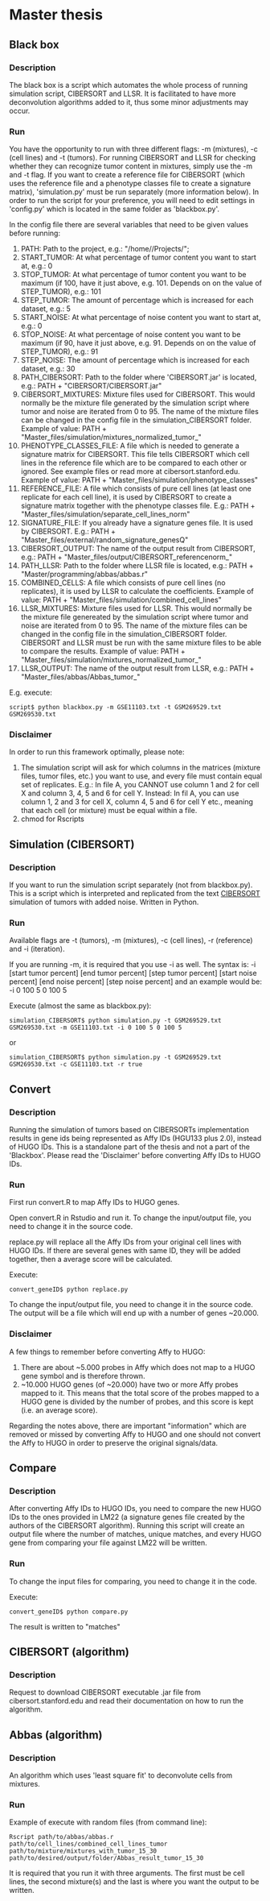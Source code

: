 # Master thesis

## Black box

### Description

The black box is a script which automates the whole process of running simulation script, CIBERSORT and LLSR. It is facilitated to have more deconvolution algorithms added to it, thus some minor adjustments may occur.

### Run

You have the opportunity to run with three different flags: -m (mixtures), -c (cell lines) and -t (tumors). For running CIBERSORT and LLSR for checking whether they can recognize tumor content in mixtures, simply use the -m and -t flag. If you want to create a reference file for CIBERSORT (which uses the reference file and a phenotype classes file to create a signature matrix), 'simulation.py' must be run separately (more information below). In order to run the script for your preference, you will need to edit settings in 'config.py' which is located in the same folder as 'blackbox.py'.

In the config file there are several variables that need to be given values before running:

1. PATH: Path to the project, e.g.: "/home/<user>/Projects/";
2. START_TUMOR: At what percentage of tumor content you want to start at, e.g.: 0
3. STOP_TUMOR: At what percentage of tumor content you want to be maximum (if 100, have it just above, e.g. 101. Depends on on the value of STEP_TUMOR), e.g.: 101
4. STEP_TUMOR: The amount of percentage which is increased for each dataset, e.g.: 5
5. START_NOISE: At what percentage of noise content you want to start at, e.g.: 0
6. STOP_NOISE: At what percentage of noise content you want to be maximum (if 90, have it just above, e.g. 91. Depends on on the value of STEP_TUMOR), e.g.: 91
7. STEP_NOISE: The amount of percentage which is increased for each dataset, e.g.: 30
8. PATH_CIBERSORT: Path to the folder where 'CIBERSORT.jar' is located, e.g.: PATH + "CIBERSORT/CIBERSORT.jar"
9. CIBERSORT_MIXTURES: Mixture files used for CIBERSORT. This would normally be the mixture file generated by the simulation script where tumor and noise are iterated from 0 to 95. The name of the mixture files can be changed in the config file in the simulation_CIBERSORT folder. Example of value: PATH + "Master_files/simulation/mixtures_normalized_tumor_"
10. PHENOTYPE_CLASSES_FILE: A file which is needed to generate a signature matrix for CIBERSORT. This file tells CIBERSORT which cell lines in the reference file which are to be compared to each other or ignored. See example files or read more at cibersort.stanford.edu. Example of value: PATH + "Master_files/simulation/phenotype_classes"
11. REFERENCE_FILE: A file which consists of pure cell lines (at least one replicate for each cell line), it is used by CIBERSORT to create a signature matrix together with the phenotype classes file. E.g.: PATH + "Master_files/simulation/separate_cell_lines_norm"
12. SIGNATURE_FILE: If you already have a signature genes file. It is used by CIBERSORT. E.g.: PATH + "Master_files/external/random_signature_genesQ"
13. CIBERSORT_OUTPUT: The name of the output result from CIBERSORT, e.g.: PATH + "Master_files/output/CIBERSORT_referencenorm_"
14. PATH_LLSR: Path to the folder where LLSR file is located, e.g.: PATH + "Master/programming/abbas/abbas.r"
15. COMBINED_CELLS: A file which consists of pure cell lines (no replicates), it is used by LLSR to calculate the coefficients. Example of value: PATH + "Master_files/simulation/combined_cell_lines"
16. LLSR_MIXTURES: Mixture files used for LLSR. This would normally be the mixture file genereated by the simulation script where tumor and noise are iterated from 0 to 95. The name of the mixture files can be changed in the config file in the simulation_CIBERSORT folder. CIBERSORT and LLSR must be run with the same mixture files to be able to compare the results. Example of value: PATH + "Master_files/simulation/mixtures_normalized_tumor_"
17. LLSR_OUTPUT: The name of the output result from LLSR, e.g.: PATH + "Master_files/abbas/Abbas_tumor_"

E.g. execute:
```
script$ python blackbox.py -m GSE11103.txt -t GSM269529.txt GSM269530.txt
```

### Disclaimer

In order to run this framework optimally, please note:

1. The simulation script will ask for which columns in the matrices (mixture files, tumor files, etc.) you want to use, and every file must contain equal set of replicates. E.g.: In file A, you CANNOT use column 1 and 2 for cell X and column 3, 4, 5 and 6 for cell Y. Instead: In fil A, you can use column 1, 2 and 3 for cell X, column 4, 5 and 6 for cell Y etc., meaning that each cell (or mixture) must be equal within a file.
2. chmod for Rscripts

## Simulation (CIBERSORT)

### Description

If you want to run the simulation script separately (not from blackbox.py). This is a script which is interpreted and replicated from the text [CIBERSORT](http://www.nature.com/nmeth/journal/v12/n5/abs/nmeth.3337.html) simulation of tumors with added noise. Written in Python.

### Run

Available flags are -t (tumors), -m (mixtures), -c (cell lines), -r (reference) and -i (iteration).

If you are running -m, it is required that you use -i as well. The syntax is: -i \[start tumor percent\] \[end tumor percent\] \[step tumor percent\] \[start noise percent\] \[end noise percent\] \[step noise percent\] and an example would be: -i 0 100 5 0 100 5

Execute (almost the same as blackbox.py):
```
simulation_CIBERSORT$ python simulation.py -t GSM269529.txt GSM269530.txt -m GSE11103.txt -i 0 100 5 0 100 5
```
or
```
simulation_CIBERSORT$ python simulation.py -t GSM269529.txt GSM269530.txt -c GSE11103.txt -r true
```

## Convert

### Description

Running the simulation of tumors based on CIBERSORTs implementation results in gene ids being represented as Affy IDs (HGU133 plus 2.0), instead of HUGO IDs. This is a standalone part of the thesis and not a part of the 'Blackbox'. Please read the 'Disclaimer' before converting Affy IDs to HUGO IDs.

### Run

First run convert.R to map Affy IDs to HUGO genes.

Open convert.R in Rstudio and run it. To change the input/output file, you need to change it in the source code.

replace.py will replace all the Affy IDs from your original cell lines with HUGO IDs. If there are several genes with same ID, they will be added together, then a average score will be calculated.

Execute:
```
convert_geneID$ python replace.py
```
To change the input/output file, you need to change it in the source code. The output will be a file which will end up with a number of genes ~20.000.

### Disclaimer

A few things to remember before converting Affy to HUGO:

1. There are about ~5.000 probes in Affy which does not map to a HUGO gene symbol and is therefore thrown.
2. ~10.000 HUGO genes (of ~20.000) have two or more Affy probes mapped to it. This means that the total score of the probes mapped to a HUGO gene is divided by the number of probes, and this score is kept (i.e. an average score).

Regarding the notes above, there are important "information" which are removed or missed by converting Affy to HUGO and one should not convert the Affy to HUGO in order to preserve the original signals/data.

## Compare

### Description

After converting Affy IDs to HUGO IDs, you need to compare the new HUGO IDs to the ones provided in LM22 (a signature genes file created by the authors of the CIBERSORT algorithm). Running this script will create an output file where the number of matches, unique matches, and every HUGO gene from comparing your file against LM22 will be written.

### Run

To change the input files for comparing, you need to change it in the code.

Execute:
```
convert_geneID$ python compare.py
```
The result is written to "matches"

## CIBERSORT (algorithm)

### Description

Request to download CIBERSORT executable .jar file from cibersort.stanford.edu and read their documentation on how to run the algorithm.

## Abbas (algorithm)

### Description

An algorithm which uses 'least square fit' to deconvolute cells from mixtures.

### Run

Example of execute with random files (from command line):
```
Rscript path/to/abbas/abbas.r path/to/cell_lines/combined_cell_lines_tumor path/to/mixture/mixtures_with_tumor_15_30 path/to/desired/output/folder/Abbas_result_tumor_15_30
```
It is required that you run it with three arguments. The first must be cell lines, the second mixture(s) and the last is where you want the output to be written.
